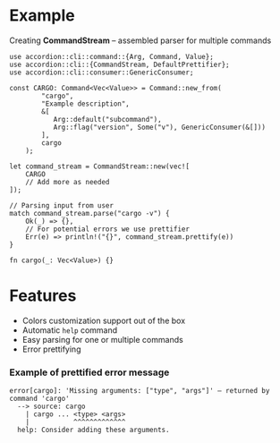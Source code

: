 # Example
Creating **CommandStream** – assembled parser for multiple commands
```
use accordion::cli::command::{Arg, Command, Value};
use accordion::cli::{CommandStream, DefaultPrettifier};
use accordion::cli::consumer::GenericConsumer;

const CARGO: Command<Vec<Value>> = Command::new_from(
        "cargo",
        "Example description",
        &[
           Arg::default("subcommand"),
           Arg::flag("version", Some("v"), GenericConsumer(&[]))
        ],
        cargo
    );

let command_stream = CommandStream::new(vec![
    CARGO
    // Add more as needed
]);

// Parsing input from user
match command_stream.parse("cargo -v") {
    Ok(_) => {},
    // For potential errors we use prettifier
    Err(e) => println!("{}", command_stream.prettify(e))
}

fn cargo(_: Vec<Value>) {}
```
# Features
- Colors customization support out of the box
- Automatic `help` command
- Easy parsing for one or multiple commands
- Error prettifying

### Example of prettified error message
```plaintext
error[cargo]: 'Missing arguments: ["type", "args"]' – returned by command 'cargo'
  --> source: cargo
    | cargo ... <type> <args>
    |           ^^^^^^^^^^^^^
  help: Consider adding these arguments.
```